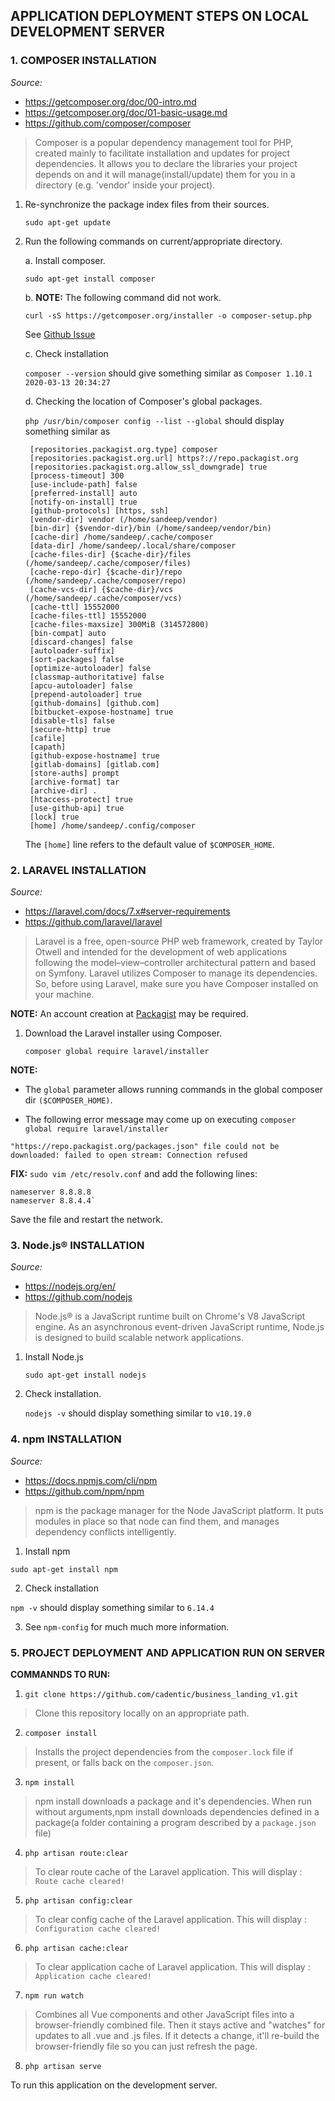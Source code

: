## APPLICATION DEPLOYMENT STEPS ON LOCAL DEVELOPMENT SERVER

### 1. COMPOSER INSTALLATION

*Source:*

* https://getcomposer.org/doc/00-intro.md
* https://getcomposer.org/doc/01-basic-usage.md
* https://github.com/composer/composer


> Composer is a popular dependency management tool for PHP, created mainly to facilitate installation and updates for project dependencies. 
> It allows you to declare the libraries your project depends on and it will manage(install/update) them for you in a directory (e.g. 'vendor' 
> inside your project).


1. Re-synchronize the package index files from their sources.
      
      `sudo apt-get update`

2. Run the following commands on current/appropriate directory.

    a. Install composer.

      `sudo apt-get install composer`
     
    b. **NOTE:** The following command did not work. 

    `curl -sS https://getcomposer.org/installer -o composer-setup.php`
    
     See [Github Issue](https://github.com/composer/composer/issues/9047)
       
    c. Check installation
    
    `composer --version` should give something similar as `Composer 1.10.1 2020-03-13 20:34:27`
    
    d. Checking the location of Composer's global packages.
    
    `php /usr/bin/composer config --list --global` should display something similar as

        [repositories.packagist.org.type] composer
        [repositories.packagist.org.url] https?://repo.packagist.org
        [repositories.packagist.org.allow_ssl_downgrade] true
        [process-timeout] 300
        [use-include-path] false
        [preferred-install] auto
        [notify-on-install] true
        [github-protocols] [https, ssh]
        [vendor-dir] vendor (/home/sandeep/vendor)
        [bin-dir] {$vendor-dir}/bin (/home/sandeep/vendor/bin)
        [cache-dir] /home/sandeep/.cache/composer
        [data-dir] /home/sandeep/.local/share/composer
        [cache-files-dir] {$cache-dir}/files (/home/sandeep/.cache/composer/files)
        [cache-repo-dir] {$cache-dir}/repo (/home/sandeep/.cache/composer/repo)
        [cache-vcs-dir] {$cache-dir}/vcs (/home/sandeep/.cache/composer/vcs)
        [cache-ttl] 15552000
        [cache-files-ttl] 15552000
        [cache-files-maxsize] 300MiB (314572800)
        [bin-compat] auto
        [discard-changes] false
        [autoloader-suffix]
        [sort-packages] false
        [optimize-autoloader] false
        [classmap-authoritative] false
        [apcu-autoloader] false
        [prepend-autoloader] true
        [github-domains] [github.com]
        [bitbucket-expose-hostname] true
        [disable-tls] false
        [secure-http] true
        [cafile]
        [capath]
        [github-expose-hostname] true
        [gitlab-domains] [gitlab.com]
        [store-auths] prompt
        [archive-format] tar
        [archive-dir] .
        [htaccess-protect] true
        [use-github-api] true
        [lock] true
        [home] /home/sandeep/.config/composer     


      The `[home]` line refers to the default value of `$COMPOSER_HOME`.


### 2. LARAVEL INSTALLATION   

*Source:*

* https://laravel.com/docs/7.x#server-requirements
* https://github.com/laravel/laravel


> Laravel is a free, open-source PHP web framework, created by Taylor Otwell and intended for the development of web applications following the 
> model–view–controller architectural pattern and based on Symfony. Laravel utilizes Composer to manage its dependencies. So, before using Laravel, 
> make sure you have Composer installed on your machine.

**NOTE:** An account creation at [Packagist](https://packagist.org/register/) may be required.

 1. Download the Laravel installer using Composer.

    `composer global require laravel/installer`

   **NOTE:** 
   
   - The `global` parameter allows running commands in the global composer dir `($COMPOSER_HOME)`.
   
   - The following error message may come up on executing `composer global require laravel/installer`

    "https://repo.packagist.org/packages.json" file could not be downloaded: failed to open stream: Connection refused

   **FIX:** 
   `sudo vim /etc/resolv.conf` and add the following lines:
    
    nameserver 8.8.8.8
    nameserver 8.8.4.4`
   
   Save the file and restart the network.
   
   
   
   ### 3. Node.js® INSTALLATION  
     
   *Source:*

   * https://nodejs.org/en/
   * https://github.com/nodejs
   
   > Node.js® is a JavaScript runtime built on Chrome's V8 JavaScript engine. As an asynchronous
   > event-driven JavaScript runtime, Node.js is designed to build scalable network applications.
    
    
   1. Install Node.js
   
      `sudo apt-get install nodejs`
   
   2. Check installation.
   
      `nodejs -v` should display something similar to `v10.19.0`
      


### 4. npm INSTALLATION
     
*Source:*

   * https://docs.npmjs.com/cli/npm
   * https://github.com/npm/npm     
     
 > npm is the package manager for the Node JavaScript platform. It puts modules in place so that
 > node can find them, and manages dependency conflicts intelligently.    
    

  1. Install npm
  
    sudo apt-get install npm
    
  2. Check installation
  
   `npm -v` should display something similar to `6.14.4`

  3. See `npm-config` for much much more information.


### 5. PROJECT DEPLOYMENT AND APPLICATION RUN ON SERVER

**COMMANNDS TO RUN:** 

 1. `git clone https://github.com/cadentic/business_landing_v1.git`

 > Clone this repository locally on an appropriate path. 
  


 2. `composer install`
  
  > Installs the project dependencies from the `composer.lock` file if present, or falls back on the `composer.json`.

  
  
 3. `npm install`
  
  > npm install downloads a package and it's dependencies. When run without arguments,npm install  downloads dependencies 
  > defined in a package(a folder containing a program described by a `package.json` file)

  
  
 4. `php artisan route:clear`
  
  > To clear route cache of the Laravel application. This will display : `Route cache cleared!`
  
  
  
 5. `php artisan config:clear`
  
  > To clear config cache of the Laravel application. This will display : `Configuration cache cleared!`
  
  
  
 6. `php artisan cache:clear`
  
  > To clear application cache of Laravel application. This will display : `Application cache cleared!`
  
  
  
 7. `npm run watch`
  
 > Combines all Vue components and other JavaScript files into a browser-friendly combined file.
 > Then it stays active and "watches" for updates to all .vue and .js files. If it detects a
 > change, it'll re-build the browser-friendly file so you can just refresh the page.


 8. `php artisan serve`
 
 To run this application on the development server.
 

